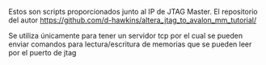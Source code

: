 Estos son scripts proporcionados junto al IP de JTAG Master. El repositorio 
del autor https://github.com/d-hawkins/altera_jtag_to_avalon_mm_tutorial/ 

Se utiliza únicamente para tener un servidor tcp por el cual se pueden enviar
comandos para lectura/escritura de memorias que se pueden leer por el 
puerto de jtag
